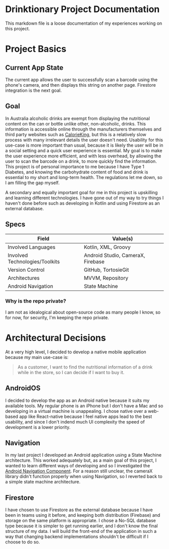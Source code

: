 # Drinktionary Project Documentation

This markdown file is a loose documentation of my experiences working on this project.

# Project Basics

## Current App State

The current app allows the user to successfully scan a barcode using the phone's camera, and then displays this string on another page. Firestore integration is the next goal.

## Goal

In Australia alcoholic drinks are exempt from displaying the nutritional content on the can or bottle unlike other, non-alcoholic, drinks.
This information is accessible online through the manufacturers themselves and third party websites such as [CalorieKing](https://www.calorieking.com/au/en/), but this is a relatively slow process with many irrelevant details the user doesn't need. Usability for this use-case is more important than usual, because it is likely the user will be in a social setting and a quick user experience is essential. 
My goal is to make the user experience more efficient, and with less overhead, by allowing the user to scan the barcode on a drink, to more quickly find the information.
This project is of personal importance to me because I have Type 1 Diabetes, and knowing the carbohydrate content of food and drink is essential to my short and long-term health.
The regulations let me down, so I am filling the gap myself.

A secondary and equally important goal for me in this project is upskilling and learning different technologies. I have gone out of my way to try things I haven't done before such as developing in Kotlin
and using Firestore as an external database.

## Specs 

| Field | Value(s) |
| ----- | ----- |
| Involved Languages | Kotlin, XML, Groovy |
| Involved Technologies/Toolkits | Android Studio, CameraX, Firebase |
| Version Control | GitHub, TortosieGit |
| Architectures | MVVM, Repository |
| Android Navigation | State Machine |

### Why is the repo private?

I am not as idealogical about open-source code as many people I know, so for now, for security, I'm keeping the repo private.


# Architectural Decisions

At a very high level, I decided to develop a native mobile application because my main use-case is:

> As a customer, I want to find the nutritional information of a drink while in the store, so I can decide if I want to buy it.

## AndroidOS

I decided to develop the app as an Android native because it suits my available tools. My regular phone is an iPhone but I don't have a Mac and so developing in a virtual machine is unappealing.
I chose native over a web-based app like React-native because I feel native apps lead to the best usability, and since I don't indend much UI complexity the speed of development is a lower priority.

## Navigation

In my last project I developed an Android application using a State Machine architecture. This worked adequately but, as a main goal of this project, I wanted to 
learn different ways of developing and so I investigated the [Android Navigation Component](https://developer.android.com/guide/navigation).
For a reason still unclear, the cameraX library didn't function properly when using Navigation, so I reverted back to a simple state machine architecture.

## Firestore

I have chosen to use Firestore as the external database because I have been in teams using it before, and keeping both distribution (Firebase) and storage on the same platform is appropriate.
I chose a No-SQL database type because it is simpler to get running earlier, and I don't know the final structure of my data. 
I will build the front-end of the application in such a way that changing backend implementations shouldn't be difficult if I choose to do so.
